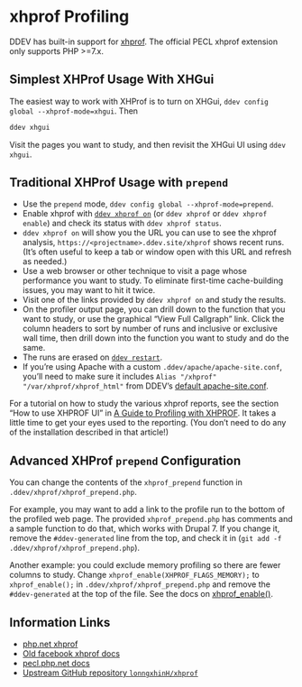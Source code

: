 # xhprof Profiling

DDEV has built-in support for [xhprof](https://www.php.net/manual/en/book.xhprof.php). The official PECL xhprof extension only supports PHP >=7.x.

## Simplest XHProf Usage With XHGui

The easiest way to work with XHProf is to turn on XHGui, `ddev config global --xhprof-mode=xhgui`. Then

```bash
ddev xhgui
```

Visit the pages you want to study, and then revisit the XHGui UI using `ddev xhgui`.

## Traditional XHProf Usage with `prepend`

* Use the `prepend` mode, `ddev config global --xhprof-mode=prepend`.
* Enable xhprof with [`ddev xhprof on`](../usage/commands.md#xhprof) (or `ddev xhprof` or `ddev xhprof enable`) and check its status with `ddev xhprof status`.
* `ddev xhprof on` will show you the URL you can use to see the xhprof analysis, `https://<projectname>.ddev.site/xhprof` shows recent runs. (It’s often useful to keep a tab or window open with this URL and refresh as needed.)
* Use a web browser or other technique to visit a page whose performance you want to study. To eliminate first-time cache-building issues, you may want to hit it twice.
* Visit one of the links provided by `ddev xhprof on` and study the results.
* On the profiler output page, you can drill down to the function that you want to study, or use the graphical “View Full Callgraph” link. Click the column headers to sort by number of runs and inclusive or exclusive wall time, then drill down into the function you want to study and do the same.
* The runs are erased on [`ddev restart`](../usage/commands.md#restart).
* If you’re using Apache with a custom `.ddev/apache/apache-site.conf`, you’ll need to make sure it includes `Alias "/xhprof" "/var/xhprof/xhprof_html"` from DDEV’s [default apache-site.conf](https://github.com/ddev/ddev/blob/main/pkg/ddevapp/webserver_config_assets/apache-site-php.conf).

For a tutorial on how to study the various xhprof reports, see the section “How to use XHPROF UI” in [A Guide to Profiling with XHPROF](https://inviqa.com/blog/profiling-xhprof). It takes a little time to get your eyes used to the reporting. (You don’t need to do any of the installation described in that article!)

## Advanced XHProf `prepend` Configuration

You can change the contents of the `xhprof_prepend` function in `.ddev/xhprof/xhprof_prepend.php`.

For example, you may want to add a link to the profile run to the bottom of the profiled web page. The provided `xhprof_prepend.php` has comments and a sample function to do that, which works with Drupal 7. If you change it, remove the `#ddev-generated` line from the top, and check it in (`git add -f .ddev/xhprof/xhprof_prepend.php`).

Another example: you could exclude memory profiling so there are fewer columns to study. Change `xhprof_enable(XHPROF_FLAGS_MEMORY);` to `xhprof_enable();` in `.ddev/xhprof/xhprof_prepend.php` and remove the `#ddev-generated` at the top of the file. See the docs on [xhprof_enable()](https://www.php.net/manual/en/function.xhprof-enable.php).

## Information Links

* [php.net xhprof](https://www.php.net/manual/en/book.xhprof.php)
* [Old facebook xhprof docs](https://web.archive.org/web/20110514095512/http://mirror.facebook.net/facebook/xhprof/doc.html)
* [pecl.php.net docs](https://pecl.php.net/package/xhprof)
* [Upstream GitHub repository `lonngxhinH/xhprof`](https://github.com/longxinH/xhprof)
